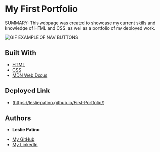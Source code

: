 # My First Portfolio

SUMMARY: 
This webpage was created to showcase my current skills and knowledge of HTML and CSS, as well as a portfolio of my deployed work. 

![GIF EXAMPLE OF NAV BUTTONS](https://media.giphy.com/media/HZDAASk321GrShSiDX/giphy.gif)

## Built With

* [HTML](/first-portfolio/index.html)
* [CSS](.assets/style.css)
* [MDN Web Docus](https://developer.mozilla.org/en-US/docs/Web/CSS/flex-wrap)

## Deployed Link

* (https://lesliejpatino.github.io/First-Portfolio/)

## Authors
* **Leslie Patino**

- [My GitHub](https://github.com/lesliejpatino)
- [My LinkedIn](https://www.linkedin.com/in/lesliejpatino/)
